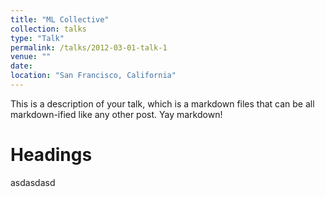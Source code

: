 ```yaml
---
title: "ML Collective"
collection: talks
type: "Talk"
permalink: /talks/2012-03-01-talk-1
venue: ""
date: 
location: "San Francisco, California"
---
```


This is a description of your talk, which is a markdown files that can be all markdown-ified like any other post. Yay markdown!

Headings
======
asdasdasd 
